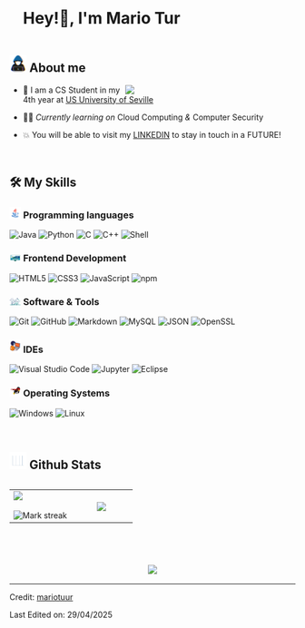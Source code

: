 <!--h1 without bottom border-->
<div id="user-content-toc">
  <ul align="left">
    <summary><h1 style="display: inline-block">Hey!👋, I'm Mario Tur</h1></summary>
  </ul>
</div>


<!--About Me-->

## <picture><img src = "https://github.com/antluqmol1/antluqmol1/blob/main/Images/about_me.gif?raw=true" width = 30px></picture> About me

<picture> <img align="right" src="https://media.giphy.com/media/SWoSkN6DxTszqIKEqv/giphy.gif" width = 300px></picture>

- :school: I am a CS Student in my 4th year at [US University of Seville](https://www.us.es/estudiar/que-estudiar/oferta-de-grados/grado-en-ingenieria-informatica-tecnologias-informaticas)
  
- :technologist: *Currently learning on* Cloud Computing *&* Computer Security
- :boom: You will be able to visit my [LINKEDIN](...) to stay in touch in a FUTURE!
<br>

## 🛠️ My Skills

### <picture> <img src = "https://github.com/antluqmol1/antluqmol1/blob/main/Images/Programming_Languages.gif?raw=true" width = 20px>  </picture> Programming languages

![Java](https://img.shields.io/badge/_-Java-red?style=flat-square&logo=java&logoColor=white)
![Python](https://img.shields.io/badge/Python-3776AB?style=flat-square&logo=Python&logoColor=white)
![C](https://img.shields.io/badge/C%20-%232370ED.svg?style=flat-square&logo=c&logoColor=white)
![C++](https://img.shields.io/badge/C++%20-%2300599C.svg?style=flat-square&logo=c%2B%2B&logoColor=white)
![Shell](https://img.shields.io/badge/Shell-FFD500?style=flat-square&logo=Shell&logoColor=white)

### <picture> <img src = "https://github.com/antluqmol1/antluqmol1/blob/main/Images/Front_End.gif?raw=true" width = 20px>  </picture> Frontend Development

![HTML5](https://img.shields.io/badge/HTML-E34F26?style=flat-square&logo=HTML5&logoColor=white)
![CSS3](https://img.shields.io/badge/CSS-1572B6?style=flat-square&logo=CSS3&logoColor=white)
![JavaScript](https://img.shields.io/badge/JavaScript-F7DF1E?style=flat-square&logo=JavaScript&logoColor=white)
![npm](https://img.shields.io/badge/npm-CB3837?style=flat-square&logo=npm&logoColor=white)


### <picture> <img src = "https://github.com/antluqmol1/antluqmol1/blob/main/Images/Software_Tools.gif?raw=true" width = 20px>  </picture> Software & Tools

![Git](https://img.shields.io/badge/Git-F05032?style=flat-square&logo=Git&logoColor=white)
![GitHub](https://img.shields.io/badge/GitHub-181717?style=flat-square&logo=GitHub&logoColor=white)
![Markdown](https://img.shields.io/badge/Markdown-000000?style=flat-square&logo=Markdown&logoColor=white)
![MySQL](https://img.shields.io/badge/MySQL-4479A1?style=flat-square&logo=MySQL&logoColor=white)
![JSON](https://img.shields.io/badge/JSON-000000?style=flat-square&logo=JSON&logoColor=white)
![OpenSSL](https://img.shields.io/badge/OpenSSL-721412?style=flat-square&logo=OpenSSL&logoColor=white)

### <picture> <img src = "https://github.com/antluqmol1/antluqmol1/blob/main/Images/IDEs.gif?raw=true" width = 20px>  </picture> IDEs

![Visual Studio Code](https://img.shields.io/badge/Visual_Studio_Code-007ACC?style=flat-square&logo=Visual-Studio-Code&logoColor=white)
![Jupyter](https://img.shields.io/badge/Jupyter-F37626?style=flat-square&logo=Jupyter&logoColor=white)
![Eclipse](https://img.shields.io/badge/Eclipse-2C2255?style=flat-square&logo=eclipseide&logoColor=white)

### <picture> <img src = "https://github.com/antluqmol1/antluqmol1/blob/main/Images/OS.gif?raw=true" width = 20px>  </picture> Operating Systems

![Windows](https://img.shields.io/badge/Windows-0078D6?style=flat-square&logo=Windows&logoColor=white)
![Linux](https://img.shields.io/badge/Linux-FCC624?style=flat-square&logo=linux&logoColor=black) 

<br>

## <picture> <img src = "https://github.com/antluqmol1/antluqmol1/blob/main/Images/Statistics.gif?raw=true" width = 30px>  </picture> Github Stats

<!--- stats & Trophy (start) -->

<p align="left">
  <!--- stats (start) -->
<table align="left">
<tr border="none">
<td width="50%" align="center">
  <img  align="left"  src="https://github-readme-stats.vercel.app/api?username=mariotuur&theme=dark&show_icons=true&count_private=true" />
  <br></br>
  <img  title="🔥 Get streak stats for your profile at git.io/streak-stats" alt="Mark streak" src="https://github-readme-streak-stats.herokuapp.com/?user=antluqmol1&theme=dark&hide_border=false" /> 
</td>


<td width="50%" align="center">

  <img  align="center"  src="https://github-readme-stats.anuraghazra1.vercel.app/api/top-langs/?username=mariotuur&theme=dark&hide_border=false&no-bg=true&no-frame=true&langs_count=7"/>

  </td>
</tr>
</table>
<!--- stats (end) -->
<br>
<!--- trophy (start) -->
</p>        
<!--- stats (end) -->

<br>
<br>

<br>
<br>

<br>
<br>

<!--profile visit count-->

<div align="center">


[![](https://visitcount.itsvg.in/api?id=ElioChiu&label=Profile%20Views&color=1&pretty=false)](https://visitcount.itsvg.in)

</div>

-----------

Credit: [mariotuur](https://github.com/mariotuur)

Last Edited on: 29/04/2025

